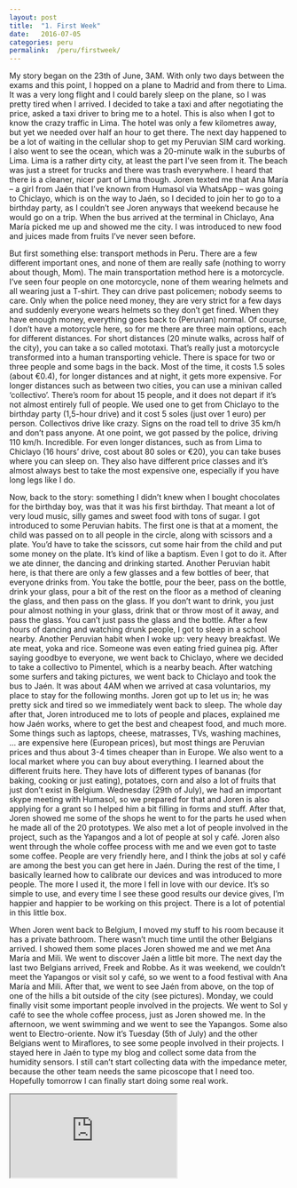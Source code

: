```yaml
---
layout: post
title:  "1. First Week"
date:   2016-07-05
categories: peru
permalink:  /peru/firstweek/
---
```



My story began on the 23th of June, 3AM. With only two days between the exams and this point, I hopped on a plane to Madrid and from there to Lima. It was a very long flight and I could barely sleep on the plane, so I was pretty tired when I arrived. I decided to take a taxi and after negotiating the price, asked a taxi driver to bring me to a hotel. This is also when I got to know the crazy traffic in Lima. The hotel was only a few kilometres away, but yet we needed over half an hour to get there. The next day happened to be a lot of waiting in the cellular shop to get my Peruvian SIM card working. I also went to see the ocean, which was a 20-minute walk in the suburbs of Lima. Lima is a rather dirty city, at least the part I’ve seen from it. The beach was just a street for trucks and there was trash everywhere. I heard that there is a cleaner, nicer part of Lima though. Joren texted me that Ana María – a girl from Jaén that I’ve known from Humasol via WhatsApp – was going to Chiclayo, which is on the way to Jaén, so I decided to join her to go to a birthday party, as I couldn’t see Joren anyways that weekend because he would go on a trip. When the bus arrived at the terminal in Chiclayo, Ana María picked me up and showed me the city. I was introduced to new food and juices made from fruits I’ve never seen before.

But first something else: transport methods in Peru. There are a few different important ones, and none of them are really safe (nothing to worry about though, Mom). The main transportation method here is a motorcycle. I’ve seen four people on one motorcycle, none of them wearing helmets and all wearing just a T-shirt. They can drive past policemen; nobody seems to care. Only when the police need money, they are very strict for a few days and suddenly everyone wears helmets so they don’t get fined. When they have enough money, everything goes back to (Peruvian) normal. Of course, I don’t have a motorcycle here, so for me there are three main options, each for different distances. For short distances (20 minute walks, across half of the city), you can take a so called mototaxi. That’s really just a motorcycle transformed into a human transporting vehicle. There is space for two or three people and some bags in the back. Most of the time, it costs 1.5 soles (about €0.4), for longer distances and at night, it gets more expensive. For longer distances such as between two cities, you can use a minivan called ‘collectivo’. There’s room for about 15 people, and it does not depart if it’s not almost entirely full of people. We used one to get from Chiclayo to the birthday party (1,5-hour drive) and it cost 5 soles (just over 1 euro) per person. Collectivos drive like crazy. Signs on the road tell to drive 35 km/h and don’t pass anyone. At one point, we got passed by the police, driving 110 km/h. Incredible. For even longer distances, such as from Lima to Chiclayo (16 hours’ drive, cost about 80 soles or €20), you can take buses where you can sleep on. They also have different price classes and it’s almost always best to take the most expensive one, especially if you have long legs like I do.

Now, back to the story: something I didn’t knew when I bought chocolates for the birthday boy, was that it was his first birthday. That meant a lot of very loud music, silly games and sweet food with tons of sugar. I got introduced to some Peruvian habits. The first one is that at a moment, the child was passed on to all people in the circle, along with scissors and a plate. You’d have to take the scissors, cut some hair from the child and put some money on the plate. It’s kind of like a baptism. Even I got to do it. After we ate dinner, the dancing and drinking started. Another Peruvian habit here, is that there are only a few glasses and a few bottles of beer, that everyone drinks from. You take the bottle, pour the beer, pass on the bottle, drink your glass, pour a bit of the rest on the floor as a method of cleaning the glass, and then pass on the glass. If you don’t want to drink, you just pour almost nothing in your glass, drink that or throw most of it away, and pass the glass. You can’t just pass the glass and the bottle. After a few hours of dancing and watching drunk people, I got to sleep in a school nearby. Another Peruvian habit when I woke up: very heavy breakfast. We ate meat, yoka and rice. Someone was even eating fried guinea pig. After saying goodbye to everyone, we went back to Chiclayo, where we decided to take a collectivo to Pimentel, which is a nearby beach. After watching some surfers and taking pictures, we went back to Chiclayo and took the bus to Jaén. It was about 4AM when we arrived at casa voluntarios, my place to stay for the following months. Joren got up to let us in; he was pretty sick and tired so we immediately went back to sleep. The whole day after that, Joren introduced me to lots of people and places, explained me how Jaén works, where to get the best and cheapest food, and much more. Some things such as laptops, cheese, matrasses, TVs, washing machines, …  are expensive here (European prices), but most things are Peruvian prices and thus about 3-4 times cheaper than in Europe. We also went to a local market where you can buy about everything. I learned about the different fruits here. They have lots of different types of bananas (for baking, cooking or just eating), potatoes, corn and also a lot of fruits that just don’t exist in Belgium. Wednesday (29th of July), we had an important skype meeting with Humasol, so we prepared for that and Joren is also applying for a grant so I helped him a bit filling in forms and stuff. After that, Joren showed me some of the shops he went to for the parts he used when he made all of the 20 prototypes. We also met a lot of people involved in the project, such as the Yapangos and a lot of people at sol y café. Joren also went through the whole coffee process with me and we even got to taste some coffee. People are very friendly here, and I think the jobs at sol y café are among the best you can get here in Jaén. During the rest of the time, I basically learned how to calibrate our devices and was introduced to more people. The more I used it, the more I fell in love with our device. It’s so simple to use, and every time I see these good results our device gives, I’m happier and happier to be working on this project. There is a lot of potential in this little box.

When Joren went back to Belgium, I moved my stuff to his room because it has a private bathroom. There wasn’t much time until the other Belgians arrived. I showed them some places Joren showed me and we met Ana María and Mili. We went to discover Jaén a little bit more. The next day the last two Belgians arrived, Freek and Robbe. As it was weekend, we couldn’t meet the Yapangos or visit sol y café, so we went to a food festival with Ana María and Mili. After that, we went to see Jaén from above, on the top of one of the hills a bit outside of the city (see pictures). Monday, we could finally visit some important people involved in the projects. We went to Sol y café to see the whole coffee process, just as Joren showed me. In the afternoon, we went swimming and we went to see the Yapangos. Some also went to Electro-oriente. Now it’s Tuesday (5th of July) and the other Belgians went to Miraflores, to see some people involved in their projects. I stayed here in Jaén to type my blog and collect some data from the humidity sensors. I still can’t start collecting data with the impedance meter, because the other team needs the same picoscope that I need too. Hopefully tomorrow I can finally start doing some real work.

<object type="text/html" data="http://www.flickr.com/slideShow/index.gne?user_id=146248008@N06/albums/72157671761721521" width="100%" height="500em"> </object>

<div class="video-container"><iframe src="https://www.youtube.com/embed/WzEuVm2o2L0"></iframe></div><br>
